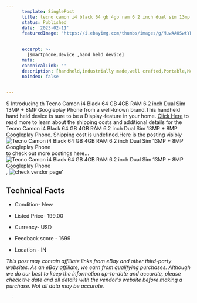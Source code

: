 ```yaml
---
      template: SinglePost
      title: tecno camon i4 black 64 gb 4gb ram 6 2 inch dual sim 13mp 8mp googleplay phone
      status: Published
      date: '2023-02-11'
      featuredImage: 'https://i.ebayimg.com/thumbs/images/g/MuwAAOSwtYRd3gSE/s-l225.jpg'
       

      excerpt: >-
        [smartphone,device ,hand held device]
      meta:
      canonicalLink: ''
      description: [handheld,industrially made,well crafted,Portable,Mobile,Compact,Convenient,Lightweight,Maneuverable,Man-portable,Miniature,Carriable,Hand-held,Light,Holdable,Transportable,Mobile device,Pocket-sized,On-the-go,Wireless,Cordless,Compact size,Convenient size, smartphone,device ,hand held device]
      noindex: false
      

---
```

$
      Introducing th Tecno Camon i4 Black 64 GB 4GB RAM 6.2 inch Dual Sim 13MP + 8MP Googleplay Phone from a well-known brand.This handheld hand held device is sure to be a Display-feature in your home. [Click Here](https://www.ebay.com/itm/184055974634?hash=item2ada974aea%3Ag%3AMuwAAOSwtYRd3gSE&mkevt=1&mkcid=1&mkrid=711-53200-19255-0&campid=%253CePNCampaignId%253E&customid=%253CreferenceId%253E&toolid=10049) to read more to learn about the shipping costs and additional details for the Tecno Camon i4 Black 64 GB 4GB RAM 6.2 inch Dual Sim 13MP + 8MP Googleplay Phone. Shipping cost is undefined.Here is the posting visibly ![Tecno Camon i4 Black 64 GB 4GB RAM 6.2 inch Dual Sim 13MP + 8MP Googleplay Phone](https://i.ebayimg.com/thumbs/images/g/MuwAAOSwtYRd3gSE/s-l225.jpg) to check out more postings here... ![Tecno Camon i4 Black 64 GB 4GB RAM 6.2 inch Dual Sim 13MP + 8MP Googleplay Phone](https://i.ebayimg.com/images/g/MuwAAOSwtYRd3gSE/s-l960.jpg), ![check vendor page](https://origin-galleryplus.ebayimg.com/ws/web/184055974634_2_0_1/225x225.jpg,https://origin-galleryplus.ebayimg.com/ws/web/184055974634_3_0_1/225x225.jpg,https://origin-galleryplus.ebayimg.com/ws/web/184055974634_4_0_1/225x225.jpg)'

      

 ## Technical Facts 



     
      

 - Condition- New 


      

 - Listed Price- 199.00 


      

 - Currency- USD 


      

 - Feedback score - 1699 


      

 - Location - IN 


      
      

 *_This post may contain affiliate links from eBay and other third-party websites. As an eBay affiliate, we earn from qualifying purchases. Although we do our best to keep the information up-to-date and accurate, please check the date and all details with the vendor's website before making a purchase. Not all data may be accurate._*




      -
